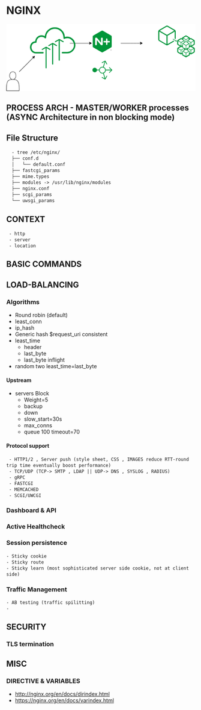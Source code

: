# NGINX
 

![Image of Nginx](https://github.com/learnbyseven/NGINX/blob/master/Untitled%20Diagram.png)

## PROCESS ARCH - MASTER/WORKER processes (ASYNC Architecture in non blocking mode)

## File Structure 
      - tree /etc/nginx/ 
      ├── conf.d
      │   └── default.conf
      ├── fastcgi_params
      ├── mime.types
      ├── modules -> /usr/lib/nginx/modules
      ├── nginx.conf
      ├── scgi_params
      └── uwsgi_params

## CONTEXT 
     - http 
     - server
     - location
## BASIC COMMANDS 
   

## LOAD-BALANCING 
### Algorithms 
- Round robin (default) 
- least_conn
- ip_hash
- Generic hash $request_uri consistent
- least_time 
  - header
  - last_byte
  - last_byte inflight
- random two least_time=last_byte

#### Upstream 
- servers Block 
  - Weight=5 
  - backup
  - down
  - slow_start=30s
  - max_conns
  - queue 100 timeout=70

#### Protocol support
     - HTTP1/2 , Server push (style sheet, CSS , IMAGES reduce RTT-round trip time eventually boost performance) 
     - TCP/UDP (TCP-> SMTP , LDAP || UDP-> DNS , SYSLOG , RADIUS) 
     - gRPC
     - FASTCGI
     - MEMCACHED
     - SCGI/UWCGI

### Dashboard & API

### Active Healthcheck 

### Session persistence 
    - Sticky cookie
    - Sticky route
    - Sticky learn (most sophisticated server side cookie, not at client side) 



### Traffic Management 
    - AB testing (traffic spilitting)
    - 

## SECURITY 

### TLS termination 

##

## MISC
### DIRECTIVE & VARIABLES
   - http://nginx.org/en/docs/dirindex.html
   - https://nginx.org/en/docs/varindex.html
